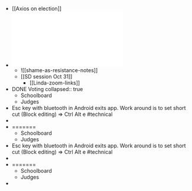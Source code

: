 - [[Axios on election]]
- ![Shame-As-Resistance---Oct-6-2024---7-37-PM-8fd01_ocr.pdf](../assets/Shame-As-Resistance---Oct-6-2024---7-37-PM-8fd01_ocr_1730384237577_0.pdf)
	- ![[shame-as-resistance-notes]]
	- [[SD session Oct 31]]
		- [[Linda-zoom-links]]
- DONE Voting
  collapsed:: true
	- Schoolboard
	- Judges
- Esc key with bluetooth in Android exits app. Work around is to set short cut (Block editing) => Ctrl Alt e #technical
-
- =======
	- Schoolboard
	- Judges
- Esc key with bluetooth in Android exits app. Work around is to set short cut (Block editing) => Ctrl Alt e #technical
-
- =======
	- Schoolboard
	- Judges
-